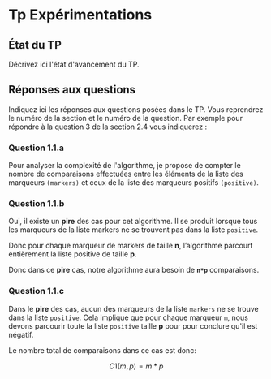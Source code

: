 # Tp Expérimentations


## État du TP

Décrivez ici l'état d'avancement du TP.

## Réponses aux questions

Indiquez ici les réponses aux questions posées dans le TP. Vous
reprendrez le numéro de la section et le numéro de la question. Par
exemple pour répondre à la question 3 de la section 2.4 vous indiquerez :

### Question 1.1.a
Pour analyser la complexité de l'algorithme, je propose de compter le nombre de comparaisons effectuées entre les éléments de la liste des marqueurs `(markers)` et ceux de la liste des marqueurs positifs `(positive)`.

### Question 1.1.b
Oui, il existe un **pire** des cas pour cet algorithme. Il se produit lorsque tous les marqueurs de la liste markers ne se trouvent pas dans la liste `positive`.

Donc pour chaque marqueur de markers de taille **n**, l’algorithme parcourt entièrement la liste positive de taille **p**.

Donc dans ce **pire** cas, notre algorithme aura besoin de **`n*p`** comparaisons.

### Question 1.1.c

Dans le **pire** des cas, aucun des marqueurs de la liste `markers` ne se trouve dans la liste `positive`. Cela implique que pour chaque marqueur `m`, nous devons parcourir toute la liste `positive` taille **p** pour pour conclure qu'il est négatif.

Le nombre total de comparaisons dans ce cas est donc:
```math
C1(m,p) = m*p
```
